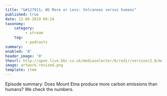 ```yaml
---
title: "&#127911; WS More or Less: Volcanoes versus humans"
published: true
date: 12-06-2019 09:24
taxonomy:
    category:
         - stream
    tag:
         - podcasts
summary:
enabled: '0'
header_image: '0'
theurl: http://open.live.bbc.co.uk/mediaselector/6/redir/version/2.0/mediaset/audio-nondrm-download/proto/http/vpid/p07bx7h3.mp3
image: artwork-resized.png
template: item
---
```

 
Episode summary: Does Mount Etna produce more carbon emissions than humans? We check the numbers.
